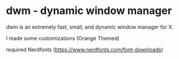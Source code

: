 dwm - dynamic window manager
============================
dwm is an extremely fast, small, and dynamic window manager for X.

I made some customizations (Orange Themed)

required Nerdfonts (https://www.nerdfonts.com/font-downloads)
